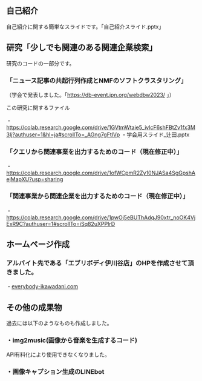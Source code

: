 ## 自己紹介
自己紹介に関する簡単なスライドです。「自己紹介スライド.pptx」

## 研究「少しでも関連のある関連企業検索」
 研究のコードの一部分です。
### 「ニュース記事の共起行列作成とNMFのソフトクラスタリング」

（学会で発表しました。「https://db-event.jpn.org/webdbw2023/
」）

この研究に関するファイル

・https://colab.research.google.com/drive/1GVtmWtaie5_ivlcF6shFBtZv1fx3M3Ij?authuser=1&hl=ja#scrollTo=_AGng7gFtlVp
・学会用スライド_辻田.pptx

### 「クエリから関連事業を出力するためのコード（現在修正中）」
・https://colab.research.google.com/drive/1ofWCpmR2Zy10NJASa4SgGpshAejMapXU?usp=sharing
### 「関連事業から関連企業を出力するためのコード（現在修正中）」
・https://colab.research.google.com/drive/1pwOj5eBUThAdqJ90xtr_noOK4VjExR9C?authuser=1#scrollTo=iSq82uXPPIrD


## ホームページ作成 
### アルバイト先である「エブリボディ伊川谷店」のHPを作成させて頂きました。
・[everybody-ikawadani.com](https://everybody-ikawadani.com/)


## その他の成果物
過去には以下のようなものも作成しました。
### ・img2music(画像から音楽を生成するコード)
API有料化により使用できなくなりました。
### ・画像キャプション生成のLINEbot

